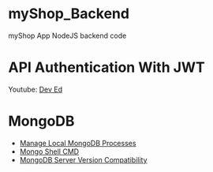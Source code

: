 # myShop_Backend
myShop App NodeJS backend code

# API Authentication With JWT
Youtube: [Dev Ed](https://youtu.be/2jqok-WgelI)

# MongoDB
- [Manage Local MongoDB Processes](https://docs.mongodb.com/v4.0/tutorial/manage-mongodb-processes/)
- [Mongo Shell CMD](https://docs.mongodb.com/manual/reference/mongo-shell/)
- [MongoDB Server Version Compatibility](https://mongoosejs.com/docs/compatibility.html#:~:text=Mongoose%20v6.,1.4%3A%20MongoDB%20Version%20Compatibility)
